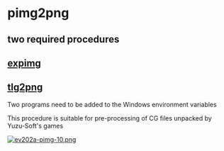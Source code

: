 pimg2png
=
two required procedures
--

[expimg](http://asmodean.reverse.net/pages/expimg.html)
-
[tlg2png](https://github.com/vn-tools/tlg2png/releases)
-
Two programs need to be added to the Windows environment variables

This procedure is suitable for pre-processing of CG files unpacked by Yuzu-Soft's games

[![ev202a-pimg-10.png](https://i.postimg.cc/44Msh69m/ev202a-pimg-10.png)](https://postimg.cc/qg89PCQT)
